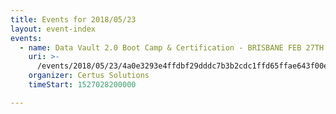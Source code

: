 ```yaml
---
title: Events for 2018/05/23
layout: event-index
events:
  - name: Data Vault 2.0 Boot Camp & Certification - BRISBANE FEB 27TH 2018
    uri: >-
      /events/2018/05/23/4a0e3293e4ffdbf29dddc7b3b2cdc1ffd65ffae643f00e81dafa28d2aa57861b
    organizer: Certus Solutions
    timeStart: 1527028200000

---
```

